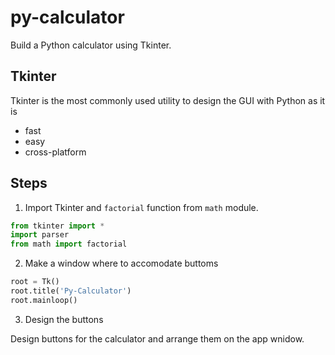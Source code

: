 # py-calculator

Build a Python calculator using Tkinter.

## Tkinter

Tkinter is the most commonly used utility to design the GUI with Python as it is

* fast
* easy
* cross-platform

## Steps

1. Import Tkinter and `factorial` function from `math` module.

```python
from tkinter import *
import parser
from math import factorial
```

2. Make a window where to accomodate buttoms

```python
root = Tk()
root.title('Py-Calculator')
root.mainloop()
```

3. Design the buttons

Design buttons for the calculator and arrange them on the app wnidow.




